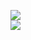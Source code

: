 [![](https://img.shields.io/badge/Made%20With-Github%20Spray-lightgrey.svg?style=for-the-badge&logo=github)](https://github.com/Annihil/github-spray#3165)  
[![](https://i.imgur.com/2DrTn0Z.gif)](https://github.com/Annihil/github-spray)